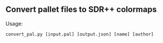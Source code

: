 ## Convert pallet files to SDR++ colormaps

Usage:
```
convert_pal.py [input.pal] [output.json] [name] [author]
```